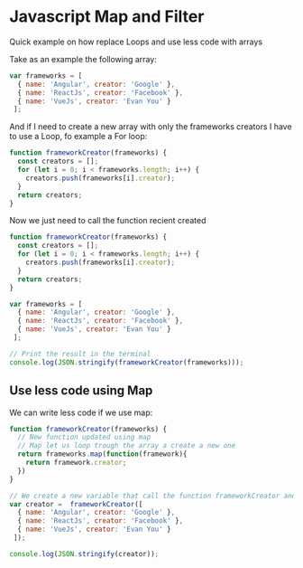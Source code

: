 # Javascript Map and Filter
Quick example on how replace Loops and use less code with arrays

Take as an example the following array:
```javascript
var frameworks = [
  { name: 'Angular', creator: 'Google' },
  { name: 'ReactJs', creator: 'Facebook' },
  { name: 'VueJs', creator: 'Evan You' }
 ];
```
And if I need to create a new array with only the frameworks creators I have to use a Loop, fo example a For loop:
```javascript
function frameworkCreator(frameworks) {
  const creators = [];
  for (let i = 0; i < frameworks.length; i++) {
    creators.push(frameworks[i].creator);
  }
  return creators;
}
```
Now we just need to call the function recient created
```javascript
function frameworkCreator(frameworks) {
  const creators = [];
  for (let i = 0; i < frameworks.length; i++) {
    creators.push(frameworks[i].creator);
  }
  return creators;
}

var frameworks = [
  { name: 'Angular', creator: 'Google' },
  { name: 'ReactJs', creator: 'Facebook' },
  { name: 'VueJs', creator: 'Evan You' }
 ];

// Print the result in the terminal
console.log(JSON.stringify(frameworkCreator(frameworks)));
```

## Use less code using Map
We can write less code if we use map:
```javascript
function frameworkCreator(frameworks) {
  // New function updated using map
  // Map let us loop trough the array a create a new one
  return frameworks.map(function(framework){
    return framework.creator;
  })
}

// We create a new variable that call the function frameworkCreator and store the new array created by Map.
var creator =  frameworkCreator([
  { name: 'Angular', creator: 'Google' },
  { name: 'ReactJs', creator: 'Facebook' },
  { name: 'VueJs', creator: 'Evan You' }
 ]);

console.log(JSON.stringify(creator));
```
